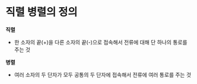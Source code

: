 # 직렬 병렬의 정의
**직렬**
- 한 소자의 끝(+)을 다른 소자의 끝(-)으로 접속해서 전류에 대해 단 하나의 통로를 주는 것

**병렬**
- 여러 소자의 두 단자가 모두 공통의 두 단자에 접속해서 전류에 여러 통로를 주는 것